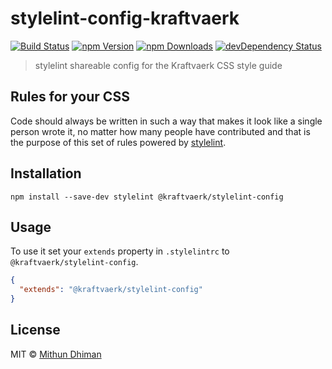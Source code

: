 # stylelint-config-kraftvaerk

[![Build Status](https://img.shields.io/travis/kraftvaerk/stylelint-config-kraftvaerk/master.svg?style=flat-square)](https://travis-ci.org/kraftvaerk/stylelint-config-kraftvaerk) [![npm Version](https://img.shields.io/npm/v/stylelint-config-kraftvaerk.svg?style=flat-square)](https://www.npmjs.com/package/stylelint-config-kraftvaerk) [![npm Downloads](https://img.shields.io/npm/dm/stylelint-config-kraftvaerk.svg?style=flat-square)](https://www.npmjs.com/package/stylelint-config-kraftvaerk) [![devDependency Status](https://img.shields.io/david/dev/kraftvaerk/stylelint-config-kraftvaerk.svg?style=flat-square)](https://david-dm.org/kraftvaerk/stylelint-config-kraftvaerk/?type=dev)

> stylelint shareable config for the Kraftvaerk CSS style guide

## Rules for your CSS

Code should always be written in such a way that makes it look like a single person wrote it, no matter how many people have contributed and that is the purpose of this set of rules powered by [stylelint](https://stylelint.io/).

## Installation

```
npm install --save-dev stylelint @kraftvaerk/stylelint-config
```

## Usage

To use it set your `extends` property in `.stylelintrc` to `@kraftvaerk/stylelint-config`.

```json
{
  "extends": "@kraftvaerk/stylelint-config"
}
```

## License

MIT © [Mithun Dhiman](http://mi2oon.com/)
